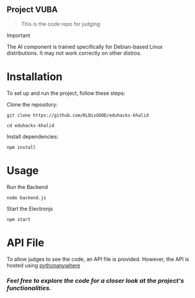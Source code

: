 
## Project VUBA

> This is the code repo for judging

> [!important]
> The AI component is trained specifically for Debian-based Linux distributions. It may not work correctly on other distros.


# Installation
To set up and run the project, follow these steps:

Clone the repository:

```
git clone https://github.com/KLDisGOOD/eduhacks-khalid
```
```
cd eduhacks-khalid
```
Install dependencies:
```
npm install
```
# Usage
Run the Backend
```
node backend.js
```
Start the Electronjs
```
npm start
```


# API File
To allow judges to see the code, an API file is provided. However, the API is hosted using [pythonanywhere](pythonanywhere.com)




### ___Feel free to explore the code for a closer look at the project's functionalities.___
